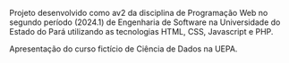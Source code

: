 Projeto desenvolvido como av2 da disciplina de Programação Web no segundo período (2024.1) de Engenharia de Software na Universidade do Estado do Pará utilizando as tecnologias HTML, CSS, Javascript e PHP.

Apresentação do curso fictício de Ciência de Dados na UEPA.
